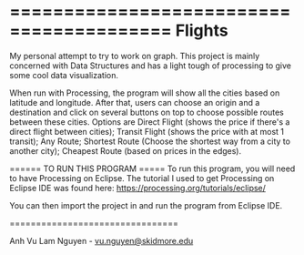 =========================================
Flights
=========================================

My personal attempt to try to work on graph. 
This project is mainly concerned with Data Structures and has a light tough of processing to give some cool data visualization.

When run with Processing, the program will show all the cities based on latitude and longitude.
After that, users can choose an origin and a destination and click on several buttons on top to choose possible routes between these cities.
Options are Direct Flight (shows the price if there's a direct flight between cities); Transit Flight (shows the price with at most 1 transit); Any Route; Shortest Route (Choose the shortest way from a city to another city); Cheapest Route (based on prices in the edges).

====== TO RUN THIS PROGRAM =====
To run this program, you will need to have Processing on Eclipse. The tutorial I used to get Processing on Eclipse IDE was found here: https://processing.org/tutorials/eclipse/

You can then import the project in and run the program from Eclipse IDE.

================================

Anh Vu Lam Nguyen - vu.nguyen@skidmore.edu

